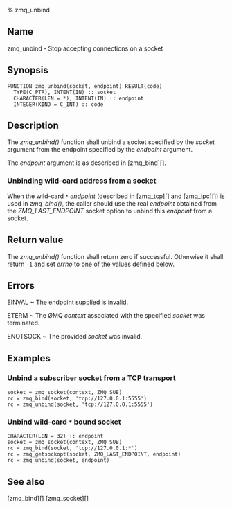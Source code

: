 % zmq_unbind


Name
----

zmq_unbind - Stop accepting connections on a socket


Synopsis
--------

~~~{.synopsis}
FUNCTION zmq_unbind(socket, endpoint) RESULT(code)
  TYPE(C_PTR), INTENT(IN) :: socket
  CHARACTER(LEN = *), INTENT(IN) :: endpoint
  INTEGER(KIND = C_INT) :: code
~~~


Description
-----------

The *zmq_unbind()* function shall unbind a socket specified by the _socket_
argument from the endpoint specified by the _endpoint_ argument.

The _endpoint_ argument is as described in [zmq_bind][].

### Unbinding wild-card address from a socket

When the wild-card `*` _endpoint_ (described in [zmq_tcp][] and [zmq_ipc][])
is used in *zmq_bind()*, the caller should use the real _endpoint_ obtained
from the _ZMQ_LAST_ENDPOINT_ socket option to unbind this _endpoint_ from a
socket.


Return value
------------

The *zmq_unbind()* function shall return zero if successful. Otherwise it
shall return `-1` and set _errno_ to one of the values defined below.


Errors
------

EINVAL
  ~ The endpoint supplied is invalid.

ETERM
  ~ The ØMQ _context_ associated with the specified _socket_ was terminated.

ENOTSOCK
  ~ The provided _socket_ was invalid.


Examples
--------

### Unbind a subscriber socket from a TCP transport

~~~{.example}
socket = zmq_socket(context, ZMQ_SUB)
rc = zmq_bind(socket, 'tcp://127.0.0.1:5555')
rc = zmq_unbind(socket, 'tcp://127.0.0.1:5555')
~~~

### Unbind wild-card `*` bound socket

~~~{.example}
CHARACTER(LEN = 32) :: endpoint
socket = zmq_socket(context, ZMQ_SUB)
rc = zmq_bind(socket, 'tcp://127.0.0.1:*')
rc = zmq_getsockopt(socket, ZMQ_LAST_ENDPOINT, endpoint)
rc = zmq_unbind(socket, endpoint)
~~~


See also
--------

[zmq_bind][]
[zmq_socket][]
